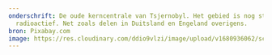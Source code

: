 ```yaml
---
onderschrift: De oude kerncentrale van Tsjernobyl. Het gebied is nog steeds
  radioactief. Net zoals delen in Duitsland en Engeland overigens.
bron: Pixabay.com
image: https://res.cloudinary.com/ddio9vlzi/image/upload/v1680936062/sciencegeek/posts/kern-kerncentrale-tsjernobyl.jpg
---
```


